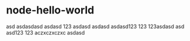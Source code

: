 # node-hello-world
asd
asdasdasd
asdasd
123
asdasd
asdasd
asdasd123
123
123asdasd
asd
asd123
123
aczxczxczxc
asdasd

